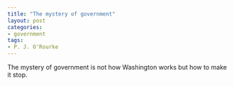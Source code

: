 ```yaml
---
title: "The mystery of government"
layout: post
categories:
- government
tags:
- P. J. O'Rourke
---
```


The mystery of government is not how Washington works but how to make it stop.
